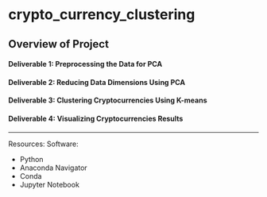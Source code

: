 # crypto_currency_clustering
Overview of Project
---

#### Deliverable 1: Preprocessing the Data for PCA
#### Deliverable 2: Reducing Data Dimensions Using PCA
#### Deliverable 3: Clustering Cryptocurrencies Using K-means
#### Deliverable 4: Visualizing Cryptocurrencies Results

---
Resources:
Software: 
* Python
* Anaconda Navigator 
* Conda
* Jupyter Notebook 
